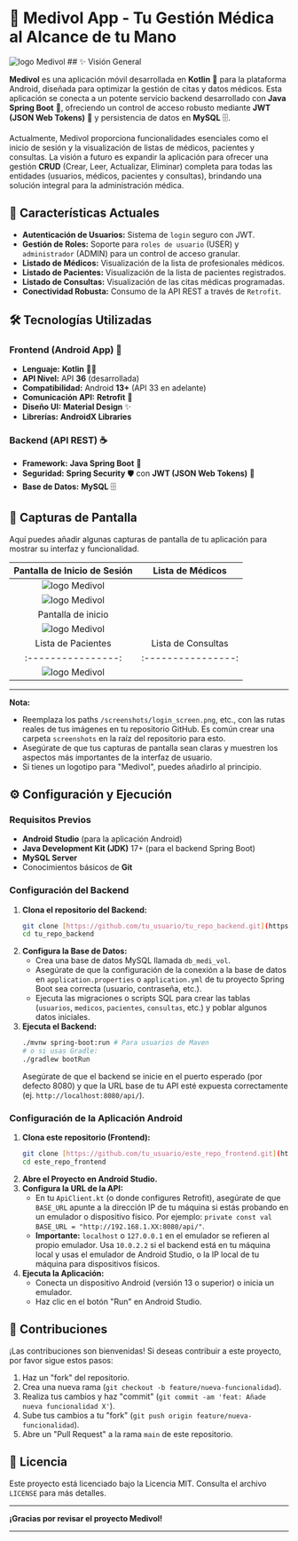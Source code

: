 # 🏥 Medivol App - Tu Gestión Médica al Alcance de tu Mano

<img src="https://res.cloudinary.com/rlipac/image/upload/v1753303456/logo_menu_qglfrx.png" alt="logo Medivol" /> ## ✨ Visión General

**Medivol** es una aplicación móvil desarrollada en **Kotlin** 📱 para la plataforma Android, diseñada para optimizar la gestión de citas y datos médicos. Esta aplicación se conecta a un potente servicio backend desarrollado con **Java Spring Boot** 🍃, ofreciendo un control de acceso robusto mediante **JWT (JSON Web Tokens)** 🔑 y persistencia de datos en **MySQL** 🗄️.

Actualmente, Medivol proporciona funcionalidades esenciales como el inicio de sesión y la visualización de listas de médicos, pacientes y consultas. La visión a futuro es expandir la aplicación para ofrecer una gestión **CRUD** (Crear, Leer, Actualizar, Eliminar) completa para todas las entidades (usuarios, médicos, pacientes y consultas), brindando una solución integral para la administración médica.

## 🚀 Características Actuales

* **Autenticación de Usuarios:** Sistema de `login` seguro con JWT.
* **Gestión de Roles:** Soporte para `roles de usuario` (USER) y `administrador` (ADMIN) para un control de acceso granular.
* **Listado de Médicos:** Visualización de la lista de profesionales médicos.
* **Listado de Pacientes:** Visualización de la lista de pacientes registrados.
* **Listado de Consultas:** Visualización de las citas médicas programadas.
* **Conectividad Robusta:** Consumo de la API REST a través de `Retrofit`.

## 🛠️ Tecnologías Utilizadas

### **Frontend (Android App)** 🤖

* **Lenguaje:** **Kotlin** 👨‍💻
* **API Nivel:** API **36** (desarrollada)
* **Compatibilidad:** Android **13+** (API 33 en adelante)
* **Comunicación API:** **Retrofit** 🔄
* **Diseño UI:** **Material Design** ✨
* **Librerías:** **AndroidX Libraries**

### **Backend (API REST)** ☕

* **Framework:** **Java Spring Boot** 🍃
* **Seguridad:** **Spring Security** 🛡️ con **JWT (JSON Web Tokens)** 🔑
* **Base de Datos:** **MySQL** 🗄️

## 📸 Capturas de Pantalla

Aquí puedes añadir algunas capturas de pantalla de tu aplicación para mostrar su interfaz y funcionalidad.

| Pantalla de Inicio de Sesión | Lista de Médicos |
| :--------------------------: | :--------------: |
| <img src="https://res.cloudinary.com/rlipac/image/upload/v1753303456/logo_menu_qglfrx.png" alt="logo Medivol" /> |
<img src="https://res.cloudinary.com/rlipac/image/upload/v1753304441/pantalla_login_na8x1p.png" alt="logo Medivol" /> |
| Pantalla de inicio |
<img src="https://res.cloudinary.com/rlipac/image/upload/v1753304441/pantalla_inicio_eoxmxq.png" alt="logo Medivol" /> |
| Lista de Pacientes | Lista de Consultas |
| :----------------: | :----------------: |
|<img src="https://res.cloudinary.com/rlipac/image/upload/v1753304441/pantalla_listaMedicos_lm8dsv.png" alt="logo Medivol" /> |


---

**Nota:**
* Reemplaza los paths `/screenshots/login_screen.png`, etc., con las rutas reales de tus imágenes en tu repositorio GitHub. Es común crear una carpeta `screenshots` en la raíz del repositorio para esto.
* Asegúrate de que tus capturas de pantalla sean claras y muestren los aspectos más importantes de la interfaz de usuario.
* Si tienes un logotipo para "Medivol", puedes añadirlo al principio.

## ⚙️ Configuración y Ejecución

### Requisitos Previos

* **Android Studio** (para la aplicación Android)
* **Java Development Kit (JDK)** 17+ (para el backend Spring Boot)
* **MySQL Server**
* Conocimientos básicos de **Git**

### Configuración del Backend

1.  **Clona el repositorio del Backend:**
    ```bash
    git clone [https://github.com/tu_usuario/tu_repo_backend.git](https://github.com/tu_usuario/tu_repo_backend.git)
    cd tu_repo_backend
    ```
2.  **Configura la Base de Datos:**
    * Crea una base de datos MySQL llamada `db_medi_vol`.
    * Asegúrate de que la configuración de la conexión a la base de datos en `application.properties` o `application.yml` de tu proyecto Spring Boot sea correcta (usuario, contraseña, etc.).
    * Ejecuta las migraciones o scripts SQL para crear las tablas (`usuarios`, `medicos`, `pacientes`, `consultas`, etc.) y poblar algunos datos iniciales.
3.  **Ejecuta el Backend:**
    ```bash
    ./mvnw spring-boot:run # Para usuarios de Maven
    # o si usas Gradle:
    ./gradlew bootRun
    ```
    Asegúrate de que el backend se inicie en el puerto esperado (por defecto 8080) y que la URL base de tu API esté expuesta correctamente (ej. `http://localhost:8080/api/`).

### Configuración de la Aplicación Android

1.  **Clona este repositorio (Frontend):**
    ```bash
    git clone [https://github.com/tu_usuario/este_repo_frontend.git](https://github.com/tu_usuario/este_repo_frontend.git)
    cd este_repo_frontend
    ```
2.  **Abre el Proyecto en Android Studio.**
3.  **Configura la URL de la API:**
    * En tu `ApiClient.kt` (o donde configures Retrofit), asegúrate de que `BASE_URL` apunte a la dirección IP de tu máquina si estás probando en un emulador o dispositivo físico. Por ejemplo: `private const val BASE_URL = "http://192.168.1.XX:8080/api/"`.
    * **Importante:** `localhost` o `127.0.0.1` en el emulador se refieren al propio emulador. Usa `10.0.2.2` si el backend está en tu máquina local y usas el emulador de Android Studio, o la IP local de tu máquina para dispositivos físicos.
4.  **Ejecuta la Aplicación:**
    * Conecta un dispositivo Android (versión 13 o superior) o inicia un emulador.
    * Haz clic en el botón "Run" en Android Studio.

## 🤝 Contribuciones

¡Las contribuciones son bienvenidas! Si deseas contribuir a este proyecto, por favor sigue estos pasos:

1.  Haz un "fork" del repositorio.
2.  Crea una nueva rama (`git checkout -b feature/nueva-funcionalidad`).
3.  Realiza tus cambios y haz "commit" (`git commit -am 'feat: Añade nueva funcionalidad X'`).
4.  Sube tus cambios a tu "fork" (`git push origin feature/nueva-funcionalidad`).
5.  Abre un "Pull Request" a la rama `main` de este repositorio.

## 📜 Licencia

Este proyecto está licenciado bajo la Licencia MIT. Consulta el archivo `LICENSE` para más detalles.

---

**¡Gracias por revisar el proyecto Medivol!**

---
